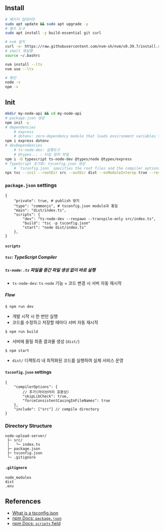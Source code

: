 ## Install

```bash
# 패키지 업데이트
sudo apt update && sudo apt upgrade -y
# 필수 도구
sudo apt install -y build-essential git curl

# nvm 설치
curl -o- https://raw.githubusercontent.com/nvm-sh/nvm/v0.39.7/install.sh | bash
# shell 재실행
source ~/.bashrc

nvm install --lts
nvm use --lts

# 확인
node -v
npm -v
```

## Init

```bash
mkdir my-node-api && cd my-node-api
# package.json 생성
npm init -y
# dependencies 
    # express
    # dotenv: zero-dependency module that loads environment variables from a `.env` file into `process.env`
npm i express dotenv
# devDependencies 
    # ts-node-dev: 실행도구
    # @types... : 타입 정의 파일
npm i -D typescript ts-node-dev @types/node @types/express
# TypeScript 초기화: tsconfig.json 생성
    # `tsconfig.json` specifies the root files and the compiler options required to compile the project
npx tsc --init --rootDir src --outDir dist --esModuleInterop true --resolveJsonModule true --module commonjs --target es2020
```
### `package.json` settings
```
{
    "private": true, # publish 방지
    "type": "commonjs", # tsconfig.json module과 통일
    "main": "dist/index.ts",
    "scripts": {
        "dev": "ts-node-dev --respawn --transpile-only src/index.ts",
        "build": "tsc -p tsconfig.json"
        "start": "node dist/index.ts"
    },
}
```

#### `scripts`
##### `tsc`: TypeScript Compiler
##### `ts-node`: `.ts` 파일을 중간 파일 생성 없이 바로 실행
- `ts-node-dev`: `ts-node` 기능 + 코드 변경 시 서버 자동 재시작

##### Flow
```
$ npm run dev 
```
- 개발 시작 시 한 번만 실행
- 코드를 수정하고 저장할 때마다 서버 자동 재시작

```
$ npm run build
```
- 서버에 올릴 최종 결과물 생성 (`dist/`)

```
$ npm start
```
- `dist/` 디렉토리 내 최적화된 코드를 실행하여 실제 서비스 운영


#### `tsconfig.json` settings
```
{
    "compilerOptions": {
        // 추가(라이브러리 호환성)
        "skipLibCheck": true,
        "forceConsistentCasingInFileNames": true
    },
    "include": ["src"] // compile directory
}
```

### Directory Structure

```
node-upload-server/
 ├─ src/
 │   └─ index.ts
 ├─ package.json
 ├─ tsconfig.json
 └─ .gitignore
```

#### **`.gitignore`**

```
node_modules
dist
.env
```

## References
- [What is a tsconfig.json](https://www.typescriptlang.org/docs/handbook/tsconfig-json.html)
- [npm Docs: `package.json`](https://docs.npmjs.com/cli/v10/configuring-npm/package-json)
- [npm Docs: `scripts` field](https://docs.npmjs.com/cli/v8/using-npm/scripts)